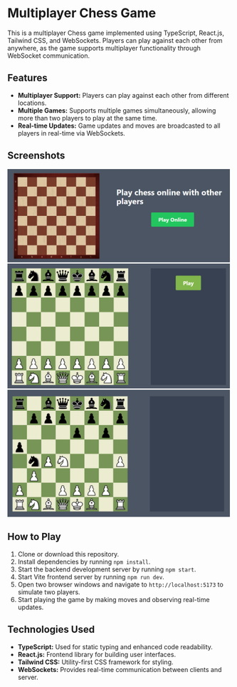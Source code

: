 # Multiplayer Chess Game

This is a multiplayer Chess game implemented using TypeScript, React.js, Tailwind CSS, and WebSockets. Players can play against each other from anywhere, as the game supports multiplayer functionality through WebSocket communication. 

## Features

- **Multiplayer Support:** Players can play against each other from different locations.
- **Multiple Games:** Supports multiple games simultaneously, allowing more than two players to play at the same time.
- **Real-time Updates:** Game updates and moves are broadcasted to all players in real-time via WebSockets.

## Screenshots
<img src="screenshots/Home%20page.png" width="500" />
<img src="screenshots/Game%20page.png" width="500" />
<img src="screenshots/Gameplay.png" width="500" />

## How to Play

1. Clone or download this repository.
2. Install dependencies by running `npm install`.
3. Start the backend development server by running `npm start`.
4. Start Vite frontend server by running `npm run dev`.
5. Open two browser windows and navigate to `http://localhost:5173` to simulate two players.
6. Start playing the game by making moves and observing real-time updates.

## Technologies Used

- **TypeScript:** Used for static typing and enhanced code readability.
- **React.js:** Frontend library for building user interfaces.
- **Tailwind CSS:** Utility-first CSS framework for styling.
- **WebSockets:** Provides real-time communication between clients and server.

